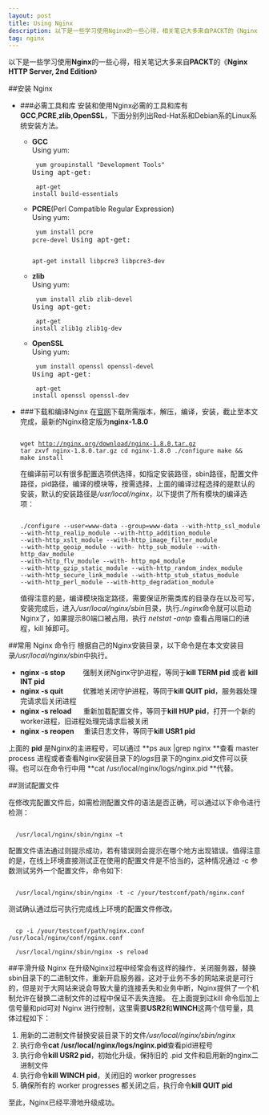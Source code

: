 ```yaml
---
layout: post
title: Using Nginx
description: 以下是一些学习使用Nginx的一些心得，相关笔记大多来自PACKT的《Nginx HTTP Server, 2nd Edition》
tag: nginx
---
```


以下是一些学习使用**Nginx**的一些心得，相关笔记大多来自**PACKT**的《**Nginx HTTP Server, 2nd Edition**》

##安装 Nginx

* ###必需工具和库
安装和使用Nginx必需的工具和库有**GCC**,**PCRE**,**zlib**,**OpenSSL**，下面分别列出Red-Hat系和Debian系的Linux系统安装方法。

  * **GCC** <br />Using yum:<pre><code class="highlighter">
  yum groupinstall "Development Tools"
</code>Using apt-get:</pre><pre><code class="highlighter">
  apt-get install build-essentials
</code></pre>

  * **PCRE**(Perl Compatible Regular Expression) <br />Using yum:<pre><code class="highlighter">
  yum install pcre pcre-devel
</code>Using apt-get:</pre><pre><code class="highlighter">
  apt-get install libpcre3 libpcre3-dev
</code></pre>

  * **zlib** <br />Using yum:<pre><code class="highlighter">
  yum install zlib zlib-devel
</code>Using apt-get:</pre><pre><code class="highlighter">
  apt-get install zlib1g zlib1g-dev
</code></pre>

  * **OpenSSL** <br />Using yum:<pre><code class="highlighter">
  yum install openssl openssl-devel
</code>Using apt-get:</pre><pre><code class="highlighter">
  apt-get install openssl openssl-dev
</code></pre>

* ###下载和编译Nginx
在[官网](http://nginx.org/)下载所需版本，解压，编译，安装，截止至本文完成，最新的Nginx稳定版为**nginx-1.8.0**<pre><code class="highlighter">
  wget http://nginx.org/download/nginx-1.8.0.tar.gz
  tar zxvf nginx-1.8.0.tar.gz
  cd nginx-1.8.0
  ./configure
  make && make install
</code></pre>
在编译前可以有很多配置选项供选择，如指定安装路径，sbin路径，配置文件路径，pid路径，编译的模块等，按需选择，上面的编译过程选择的是默认的安装，默认的安装路径是<em>/usr/local/nginx</em>，以下提供了所有模块的编译选项：<pre><code class="highlighter">
  ./configure --user=www-data --group=www-data --with-http_ssl_module --with-http_realip_module --with-http_addition_module --with-http_xslt_module --with-http_image_filter_module --with-http_geoip_module --with- http_sub_module --with-http_dav_module --with-http_flv_module --with- http_mp4_module --with-http_gzip_static_module --with-http_random_index_module --with-http_secure_link_module --with-http_stub_status_module --with-http_perl_module --with-http_degradation_module
</code></pre>
值得注意的是，编译模块指定路径，需要保证所需类库的目录存在以及可写，安装完成后，进入<em>/usr/local/nginx/sbin</em>目录，执行<em>./nginx</em>命令就可以启动Nginx了，如果提示80端口被占用，执行 <em>netstat -antp</em> 查看占用端口的进程，kill 掉即可。

##常用 Nginx 命令行
根据自己的Nginx安装目录，以下命令是在本文安装目录<em>/usr/local/nginx/sbin</em>中执行。

* **nginx -s stop**     &nbsp;&nbsp;&nbsp;&nbsp;&nbsp;&nbsp;&nbsp;&nbsp;强制关闭Nginx守护进程，等同于**kill TERM pid** 或者 **kill INT pid**
* **nginx -s quit**     &nbsp;&nbsp;&nbsp;&nbsp;&nbsp;&nbsp;&nbsp;&nbsp;&nbsp;优雅地关闭守护进程，等同于**kill QUIT pid**，服务器处理完请求后关闭进程
* **nginx -s reload**   &nbsp;&nbsp;&nbsp;&nbsp;&nbsp;重新加载配置文件，等同于**kill HUP pid**，打开一个新的worker进程，旧进程处理完请求后被关闭
* **nginx -s reopen**   &nbsp;&nbsp;&nbsp;&nbsp;重读日志文件，等同于**kill USR1 pid**

上面的 **pid** 是Nginx的主进程号，可以通过 **ps aux |grep nginx **查看 master process 进程或者查看Nginx安装目录下的<em>logs</em>目录下的nginx.pid文件可以获得。也可以在命令行中用 **cat /usr/local/nginx/logs/nginx.pid **代替。

##测试配置文件

在修改完配置文件后，如需检测配置文件的语法是否正确，可以通过以下命令进行检测：
<pre><code class="highlighter">
  /usr/local/nginx/sbin/nginx –t
</code></pre>
配置文件语法通过则提示成功，若有错误则会提示在哪个地方出现错误。值得注意的是，在线上环境直接测试正在使用的配置文件是不恰当的，这种情况通过 -c 参数测试另外一个配置文件，命令如下:
<pre><code class="highlighter">
  /usr/local/nginx/sbin/nginx -t -c /your/testconf/path/nginx.conf
</code></pre>
测试确认通过后可执行完成线上环境的配置文件修改。
<pre><code class="highlighter">
  cp -i /your/testconf/path/nginx.conf /usr/local/nginx/conf/nginx.conf

  /usr/local/nginx/sbin/nginx -s reload
</code></pre>

##平滑升级 Nginx
在升级Nginx过程中经常会有这样的操作，关闭服务器，替换sbin目录下的二进制文件，重新开启服务器，这对于业务不多的网站来说是可行的，但是对于大网站来说会导致大量的连接丢失和业务中断，Nginx提供了一个机制允许在替换二进制文件的过程中保证不丢失连接。
在上面提到过kill 命令后加上信号量和pid可对 Nginx 进行控制，这里需要**USR2**和**WINCH**这两个信号量，具体过程如下：

  1. 用新的二进制文件替换安装目录下的文件<em>/usr/local/nginx/sbin/nginx</em>
  2. 执行命令**cat /usr/local/nginx/logs/nginx.pid**查看pid进程号
  3. 执行命令**kill USR2 pid**，初始化升级，保持旧的 .pid 文件和启用新的nginx二进制文件
  4. 执行命令**kill WINCH pid**，关闭旧的 worker progresses
  5. 确保所有的 worker progresses 都关闭之后，执行命令**kill QUIT pid**

至此，Nginx已经平滑地升级成功。
